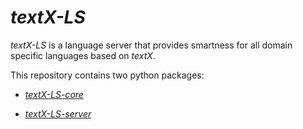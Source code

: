# _textX-LS_

_textX-LS_ is a language server that provides smartness for all domain specific languages based on _textX_.

This repository contains two python packages:

- _[textX-LS-core](https://github.com/textX/textX-LS/tree/master/textX-LS/core)_

- _[textX-LS-server](https://github.com/textX/textX-LS/tree/master/textX-LS/server)_
